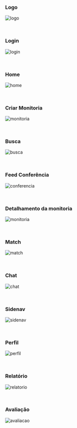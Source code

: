 
<br />

### Logo
![logo](prototipo/logo.png)

<br />

### Login
![login](prototipo/login.png)

<br />

### Home
![home](prototipo/home.png)

<br />

### Criar Monitoria
![monitoria](prototipo/criar_monitoria.png)

<br />

### Busca
![busca](prototipo/busca.jpg)

<br />

### Feed Conferência
![conferencia](prototipo/conferencia.png)

<br />

### Detalhamento da monitoria
![monitoria](prototipo/monitoria.png)

<br />

### Match
![match](prototipo/match.png)

<br />

### Chat
![chat](prototipo/chat.png)

<br />

### Sidenav
![sidenav](prototipo/sidenav.png)

<br />

### Perfil
![perfil](prototipo/perfil.png)

<br />

### Relatório
![relatorio](prototipo/relatorio.png)

<br />

### Avaliação
![avaliacao](prototipo/avaliacao.png)